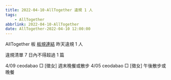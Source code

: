 ```yaml
---
title: 2022-04-10-AllTogether 違規 1 人
tags:
    - AllTogether
abbrlink: 2022-04-10-AllTogether
date: AllTogether-2022-04-10 12:00:00
---
```

AllTogether 板 [板規連結](https://www.ptt.cc/bbs/AllTogether/M.1643211430.A.5FB.html)
昨天違規 1 人
<!-- more -->

違規清單
7 日內不得超過 1 篇

4/09 ceodabao □ [徵女] 週末晚餐或散步
4/05 ceodabao □ [徵女] 午後散步或晚餐